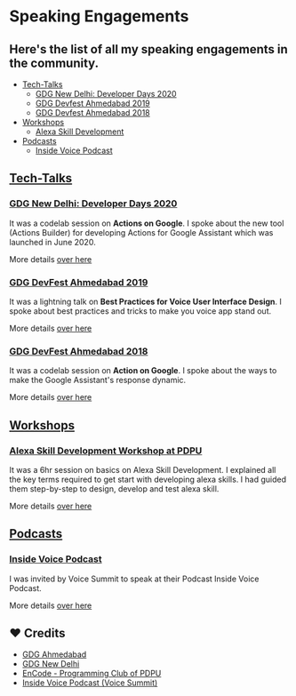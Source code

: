 # Speaking Engagements

## Here's the list of all my speaking engagements in the community.

- [Tech-Talks](#tech-talks)
  - [GDG New Delhi: Developer Days 2020](./Tech-Talks/Developer-Days-GDG-New-Delhi-2020/README.md)
  - [GDG Devfest Ahmedabad 2019](./Tech-Talks/DevFest-Ahmedabad-2019/README.md)
  - [GDG Devfest Ahmedabad 2018](./Tech-Talks/DevFest-Ahmedabad-2018/README.md)
- [Workshops](#Workshops)
  - [Alexa Skill Development](./Workshops/Alexa-Workshop-at-PDPU/README.md)
- [Podcasts](#Podcasts)
  - [Inside Voice Podcast](./Podcasts/Inside-Voice-Podcast/README.md)

## [Tech-Talks](./Tech-Talks)

### [GDG New Delhi: Developer Days 2020](./Tech-Talks/Developer-Days-GDG-New-Delhi-2020/README.md)

It was a codelab session on **Actions on Google**. I spoke about the new tool (Actions Builder) for developing Actions for Google Assistant which was launched in June 2020.

More details [over here](./Tech-Talks/Developer-Days-GDG-New-Delhi-2020/README.md)

### [GDG DevFest Ahmedabad 2019](./Tech-Talks/DevFest-Ahmedabad-2019/README.md)

It was a lightning talk on **Best Practices for Voice User Interface Design**. I spoke about best practices and tricks to make you voice app stand out.

More details [over here](./Tech-Talks/DevFest-Ahmedabad-2019/README.md)

### [GDG DevFest Ahmedabad 2018](./Tech-Talks/DevFest-Ahmedabad-2018/README.md)

It was a codelab session on **Action on Google**. I spoke about the ways to make the Google Assistant's response dynamic.

More details [over here](./Tech-Talks/DevFest-Ahmedabad-2018/README.md)


## [Workshops](./Workshops)

### [Alexa Skill Development Workshop at PDPU](./Workshops/Alexa-Workshop-at-PDPU/README.md)

It was a 6hr session on basics on Alexa Skill Development. I explained all the key terms required to get start with developing alexa skills. I had guided them step-by-step to design, develop and test alexa skill. 

More details [over here](./Workshops/Alexa-Workshop-at-PDPU/README.md)

## [Podcasts](./Podcasts)

### [Inside Voice Podcast](./Podcasts/Inside-Voice-Podcast/README.md)

I was invited by Voice Summit to speak at their Podcast Inside Voice Podcast. 

More details [over here](./Podcasts/Inside-Voice-Podcast/README.md)


## ❤️ Credits

- [GDG Ahmedabad](https://gdgahmedabad.com/)
- [GDG New Delhi](http://gdgnewdelhi.github.io/)
- [EnCode - Programming Club of PDPU](https://www.facebook.com/encodepdpu/)
- [Inside Voice Podcast (Voice Summit)](https://www.voicesummit.ai/)
